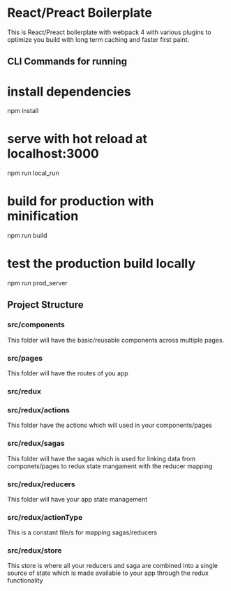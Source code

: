 # React/Preact Boilerplate
This is React/Preact boilerplate with webpack 4 with various plugins to optimize you build with long term caching and faster first paint.


## CLI Commands for running 

# install dependencies
npm install

# serve with hot reload at localhost:3000
npm run local_run

# build for production with minification
npm run build

# test the production build locally
npm run prod_server

## Project Structure

### src/components
This folder will have the basic/reusable components across multiple pages.

### src/pages
This folder will have the routes of you app

### src/redux

### src/redux/actions
This folder have the actions which will used in your components/pages

### src/redux/sagas
This folder will have the sagas which is used for linking data from componets/pages to redux state mangament with the reducer mapping 

### src/redux/reducers
This folder will have your app state management

### src/redux/actionType
This is a constant file/s for mapping sagas/reducers

### src/redux/store
This store is where all your reducers and saga are combined into a single source of state which is made available to your app through the redux functionality